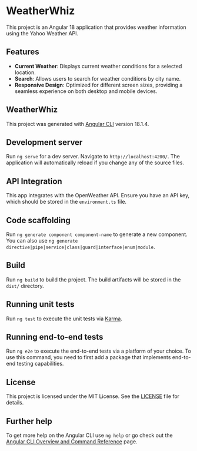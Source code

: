 # WeatherWhiz

This project is an Angular 18 application that provides weather information using the Yahoo Weather API.

## Features

-   **Current Weather**: Displays current weather conditions for a selected location.
-   **Search**: Allows users to search for weather conditions by city name.
-   **Responsive Design**: Optimized for different screen sizes, providing a seamless experience on both desktop and mobile devices.

## WeatherWhiz

This project was generated with [Angular CLI](https://github.com/angular/angular-cli) version 18.1.4.

## Development server

Run `ng serve` for a dev server. Navigate to `http://localhost:4200/`. The application will automatically reload if you change any of the source files.

## API Integration

This app integrates with the OpenWeather API. Ensure you have an API key, which should be stored in the `environment.ts` file.

## Code scaffolding

Run `ng generate component component-name` to generate a new component. You can also use `ng generate directive|pipe|service|class|guard|interface|enum|module`.

## Build

Run `ng build` to build the project. The build artifacts will be stored in the `dist/` directory.

## Running unit tests

Run `ng test` to execute the unit tests via [Karma](https://karma-runner.github.io).

## Running end-to-end tests

Run `ng e2e` to execute the end-to-end tests via a platform of your choice. To use this command, you need to first add a package that implements end-to-end testing capabilities.

## License

This project is licensed under the MIT License. See the [LICENSE](LICENSE) file for details.

## Further help

To get more help on the Angular CLI use `ng help` or go check out the [Angular CLI Overview and Command Reference](https://angular.dev/tools/cli) page.
